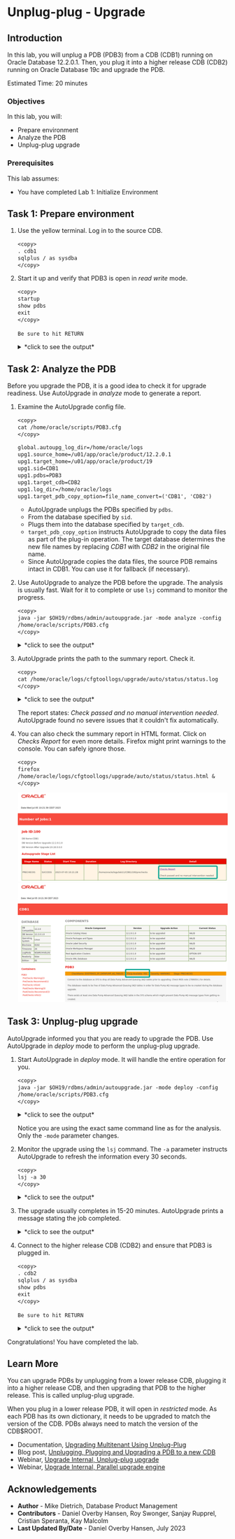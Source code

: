 # Unplug-plug - Upgrade

## Introduction

In this lab, you will unplug a PDB (PDB3) from a CDB (CDB1) running on Oracle Database 12.2.0.1. Then, you plug it into a higher release CDB (CDB2) running on Oracle Database 19c and upgrade the PDB.

Estimated Time: 20 minutes

[](videohub:1_qw34nap3)

### Objectives

In this lab, you will:

* Prepare environment
* Analyze the PDB
* Unplug-plug upgrade

### Prerequisites

This lab assumes:

- You have completed Lab 1: Initialize Environment

## Task 1: Prepare environment

1. Use the yellow terminal. Log in to the source CDB.

    ```
    <copy>
    . cdb1
    sqlplus / as sysdba
    </copy>
    ```

2. Start it up and verify that PDB3 is open in *read write* mode.
    ```
    <copy>
    startup
    show pdbs
    exit
    </copy>

    Be sure to hit RETURN
    ```

    <details>
    <summary>*click to see the output*</summary>
    ``` text
    SQL> startup
    ORACLE instance started.

    Total System Global Area 1459617792 bytes
    Fixed Size                  8792872 bytes
    Variable Size             486540504 bytes
    Database Buffers          956301312 bytes
    Redo Buffers                7983104 bytes
    Database mounted.
    Database opened.
    SQL> show pdbs

        CON_ID CON_NAME                       OPEN MODE  RESTRICTED
    ---------- ------------------------------ ---------- ----------
             2 PDB$SEED                       READ ONLY  NO
             3 PDB3                           READ WRITE NO
    SQL> exit
    Disconnected from Oracle Database 12c Enterprise Edition Release 12.2.0.1.0 - 64bit Production
    ```
    </details>

## Task 2: Analyze the PDB
Before you upgrade the PDB, it is a good idea to check it for upgrade readiness. Use AutoUpgrade in *analyze* mode to generate a report.

1. Examine the AutoUpgrade config file.

    ```
    <copy>
    cat /home/oracle/scripts/PDB3.cfg
    </copy>
    ```

    ``` text
    global.autoupg_log_dir=/home/oracle/logs
    upg1.source_home=/u01/app/oracle/product/12.2.0.1
    upg1.target_home=/u01/app/oracle/product/19
    upg1.sid=CDB1
    upg1.pdbs=PDB3
    upg1.target_cdb=CDB2
    upg1.log_dir=/home/oracle/logs
    upg1.target_pdb_copy_option=file_name_convert=('CDB1', 'CDB2')
    ```

    * AutoUpgrade unplugs the PDBs specified by `pdbs`.
    * From the database specified by `sid`.
    * Plugs them into the database specified by `target_cdb`.
    * `target_pdb_copy_option` instructs AutoUpgrade to copy the data files as part of the plug-in operation. The target database determines the new file names by replacing *CDB1* with *CDB2* in the original file name.
    * Since AutoUpgrade copies the data files, the source PDB remains intact in CDB1. You can use it for fallback (if necessary).

2. Use AutoUpgrade to analyze the PDB before the upgrade. The analysis is usually fast. Wait for it to complete or use `lsj` command to monitor the progress.

    ```
    <copy>
    java -jar $OH19/rdbms/admin/autoupgrade.jar -mode analyze -config /home/oracle/scripts/PDB3.cfg
    </copy>
    ```

    <details>
    <summary>*click to see the output*</summary>
    ``` text
    $ java -jar $OH19/rdbms/admin/autoupgrade.jar -mode analyze -config /home/oracle/scripts/PDB3.cfg
    AutoUpgrade 23.2.230626 launched with default internal options
    Processing config file ...
    +--------------------------------+
    | Starting AutoUpgrade execution |
    +--------------------------------+
    1 PDB(s) will be analyzed
    Type 'help' to list console commands
    upg> Job 100 completed
    ------------------- Final Summary --------------------
    Number of databases            [ 1 ]

    Jobs finished                  [1]
    Jobs failed                    [0]

    Please check the summary report at:
    /home/oracle/logs/cfgtoollogs/upgrade/auto/status/status.html
    /home/oracle/logs/cfgtoollogs/upgrade/auto/status/status.log    
    ```
    </details>

    AutoUpgrade in analyze mode is a lightweight, non-intrusive check of the database. You can use it on a live database without interrupting users.

3. AutoUpgrade prints the path to the summary report. Check it.

    ```
    <copy>
    cat /home/oracle/logs/cfgtoollogs/upgrade/auto/status/status.log
    </copy>
    ```

    <details>
    <summary>*click to see the output*</summary>
    ``` text
    $ cat /home/oracle/logs/cfgtoollogs/upgrade/auto/status/status.log
    ==========================================
            Autoupgrade Summary Report
    ==========================================
    [Date]           Wed Jul 05 10:21:39 CEST 2023
    [Number of Jobs] 1
    ==========================================
    [Job ID] 100
    ==========================================
    [DB Name]                CDB1
    [Version Before Upgrade] 12.2.0.1.0
    [Version After Upgrade]  19.18.0.0.0
    ------------------------------------------
    [Stage Name]    PRECHECKS
    [Status]        SUCCESS
    [Start Time]    2023-07-05 10:21:28
    [Duration]       
    [Log Directory] /home/oracle/logs/CDB1/100/prechecks
    [Detail]        /home/oracle/logs/CDB1/100/prechecks/cdb1_preupgrade.log
                    Check passed and no manual intervention needed
    ------------------------------------------
    ```
    </details>
    
    The report states: *Check passed and no manual intervention needed*. AutoUpgrade found no severe issues that it couldn't fix automatically. 

4. You can also check the summary report in HTML format. Click on *Checks Report* for even more details. Firefox might print warnings to the console. You can safely ignore those.

    ```
    <copy>
    firefox /home/oracle/logs/cfgtoollogs/upgrade/auto/status/status.html &
    </copy>
    ```

    ![The summary report shows the outcome of the preupgrade analysis](./images/11-unplug-plug-summary-report.png " ")
    ![The Checks Report shows many details about the database](./images/11-unplug-plug-checks-report.png " ")


## Task 3: Unplug-plug upgrade

AutoUpgrade informed you that you are ready to upgrade the PDB. Use AutoUpgrade in *deploy* mode to perform the unplug-plug upgrade.

1. Start AutoUpgrade in *deploy* mode. It will handle the entire operation for you.

    ```
    <copy>
    java -jar $OH19/rdbms/admin/autoupgrade.jar -mode deploy -config /home/oracle/scripts/PDB3.cfg
    </copy>
    ```

    <details>
    <summary>*click to see the output*</summary>
    ``` text
    $ java -jar $OH19/rdbms/admin/autoupgrade.jar -mode deploy -config /home/oracle/scripts/PDB3.cfg
    AutoUpgrade 23.2.230626 launched with default internal options
    Processing config file ...
    +--------------------------------+
    | Starting AutoUpgrade execution |
    +--------------------------------+
    1 PDB(s) will be processed
    Type 'help' to list console commands
    upg> 
    ```
    </details>

    Notice you are using the exact same command line as for the analysis. Only the `-mode` parameter changes.

2. Monitor the upgrade using the `lsj` command. The `-a` parameter instructs AutoUpgrade to refresh the information every 30 seconds.

    ```
    <copy>
    lsj -a 30
    </copy>
    ```

    <details>
    <summary>*click to see the output*</summary>
    ``` text
    upg> lsj -a 30
    upg> +----+-------+-----+---------+-------+----------+-------+------------------+
    |Job#|DB_NAME|STAGE|OPERATION| STATUS|START_TIME|UPDATED|           MESSAGE|
    +----+-------+-----+---------+-------+----------+-------+------------------+
    | 101|   CDB1|DRAIN|EXECUTING|RUNNING|  10:48:11| 3s ago|Executing describe|
    +----+-------+-----+---------+-------+----------+-------+------------------+
    Total jobs 1
    ```
    </details>

3. The upgrade usually completes in 15-20 minutes. AutoUpgrade prints a message stating the job completed.

    <details>
    <summary>*click to see the output*</summary>
    ``` text
    Job 101 completed
    ------------------- Final Summary --------------------
    Number of databases            [ 1 ]

    Jobs finished                  [1]
    Jobs failed                    [0]
    Jobs restored                  [0]
    Jobs pending                   [0]



    Please check the summary report at:
    /home/oracle/logs/cfgtoollogs/upgrade/auto/status/status.html
    /home/oracle/logs/cfgtoollogs/upgrade/auto/status/status.log
    ```
    </details>

4. Connect to the higher release CDB (CDB2) and ensure that PDB3 is plugged in. 

    ```
    <copy>
    . cdb2
    sqlplus / as sysdba
    show pdbs
    exit
    </copy>
     
    Be sure to hit RETURN
    ```

    <details>
    <summary>*click to see the output*</summary>
    ``` text
    $ sqlplus / as sysdba

    SQL*Plus: Release 19.0.0.0.0 - Production on Wed Jul 5 11:12:12 2023
    Version 19.18.0.0.0

    Copyright (c) 1982, 2022, Oracle.  All rights reserved.


    Connected to:
    Oracle Database 19c Enterprise Edition Release 19.0.0.0.0 - Production
    Version 19.18.0.0.0

    SQL> show pdbs

        CON_ID                       CON_NAME  OPEN MODE RESTRICTED
    ---------- ------------------------------ ---------- ----------
             2                       PDB$SEED  READ ONLY         NO
             3                           PDB3 READ WRITE         NO
    SQL> exit
    Disconnected from Oracle Database 19c Enterprise Edition Release 19.0.0.0.0 - Production
    Version 19.18.0.0.0
    ```
    </details>    

    Notice how the PDB is open in *read write* mode and unrestricted. This indicates the plug-in and upgrade went fine. Otherwise, AutoUpgrade would also inform you.

Congratulations! You have completed the lab.

## Learn More

You can upgrade PDBs by unplugging from a lower release CDB, plugging it into a higher release CDB, and then upgrading that PDB to the higher release. This is called unplug-plug upgrade. 

When you plug in a lower release PDB, it will open in *restricted* mode. As each PDB has its own dictionary, it needs to be upgraded to match the version of the CDB. PDBs always need to match the version of the CDB$ROOT.

* Documentation, [Upgrading Multitenant Using Unplug-Plug](https://docs.oracle.com/en/database/oracle/oracle-database/19/spupu/upgrade-multitenant-architecture-sequentially.html#GUID-8F9AAFA1-690D-4F70-8448-E66D765AF136)
* Blog post, [Unplugging, Plugging and Upgrading a PDB to a new CDB](https://mikedietrichde.com/2021/06/07/unplug-plug-upgrade-with-autoupgrade/)
* Webinar, [Upgrade Internal, Unplug-plug upgrade](https://www.youtube.com/watch?v=1wr8-1SVQMA&t=4295s)
* Webinar, [Upgrade Internal, Parallel upgrade engine](https://www.youtube.com/watch?v=1wr8-1SVQMA&t=1044s)

## Acknowledgements

* **Author** - Mike Dietrich, Database Product Management
* **Contributors** -  Daniel Overby Hansen, Roy Swonger, Sanjay Rupprel, Cristian Speranta, Kay Malcolm
* **Last Updated By/Date** - Daniel Overby Hansen, July 2023
